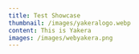 ```yaml
---
title: Test Showcase
thumbnail: /images/yakeralogo.webp
content: T﻿his is Yakera
images: /images/webyakera.png
---
```

